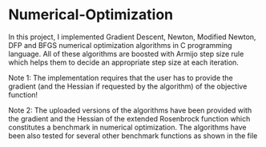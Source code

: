# Numerical-Optimization

In this project, I implemented Gradient Descent, Newton, Modified Newton, DFP and BFGS numerical optimization algorithms in C programming language. All of these algorithms are boosted with Armijo step size rule which helps them to decide an appropriate step size at each iteration.

Note 1: The implementation requires that the user has to provide the gradient (and the Hessian if requested by the algorithm) of the objective function!

Note 2: The uploaded versions of the algorithms have been provided with the gradient and the Hessian of the extended Rosenbrock function which constitutes a benchmark in numerical optimization. The algorithms have been also tested for several other  benchmark functions as shown in the file  
